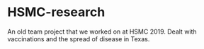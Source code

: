 # HSMC-research
An old team project that we worked on at HSMC 2019. Dealt with vaccinations and the spread of disease in Texas.
